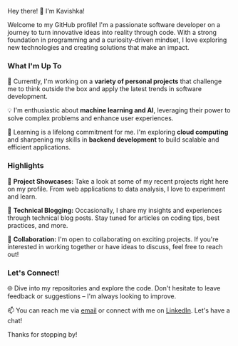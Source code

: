 Hey there! 👋 I'm Kavishka!

Welcome to my GitHub profile! I'm a passionate software developer on a journey to turn innovative ideas into reality through code. With a strong foundation in programming and a curiosity-driven mindset, I love exploring new technologies and creating solutions that make an impact.

### What I'm Up To

🚀 Currently, I'm working on a **variety of personal projects** that challenge me to think outside the box and apply the latest trends in software development.

💡 I'm enthusiastic about **machine learning and AI**, leveraging their power to solve complex problems and enhance user experiences.

🌱 Learning is a lifelong commitment for me. I'm exploring **cloud computing** and sharpening my skills in **backend development** to build scalable and efficient applications.

### Highlights

🎉 **Project Showcases:** Take a look at some of my recent projects right here on my profile. From web applications to data analysis, I love to experiment and learn.

📝 **Technical Blogging:** Occasionally, I share my insights and experiences through technical blog posts. Stay tuned for articles on coding tips, best practices, and more.

🤝 **Collaboration:** I'm open to collaborating on exciting projects. If you're interested in working together or have ideas to discuss, feel free to reach out!

### Let's Connect!

🌐 Dive into my repositories and explore the code. Don't hesitate to leave feedback or suggestions – I'm always looking to improve.

📫 You can reach me via [email](kavishkawe38@gmail.com) or connect with me on [LinkedIn](https://www.linkedin.com/in/roshan-weerawardhana-725840248/). Let's have a chat!

Thanks for stopping by! 
